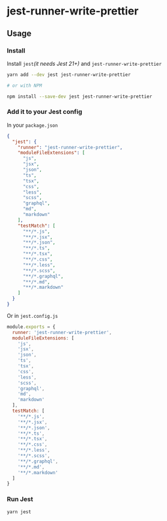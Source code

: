 # jest-runner-write-prettier

## Usage

### Install

Install `jest`_(it needs Jest 21+)_ and `jest-runner-write-prettier`

```bash
yarn add --dev jest jest-runner-write-prettier

# or with NPM

npm install --save-dev jest jest-runner-write-prettier
```

### Add it to your Jest config

In your `package.json`

```json
{
  "jest": {
    "runner": "jest-runner-write-prettier",
    "moduleFileExtensions": [
      "js",
      "jsx",
      "json",
      "ts",
      "tsx",
      "css",
      "less",
      "scss",
      "graphql",
      "md",
      "markdown"
    ],
    "testMatch": [
      "**/*.js",
      "**/*.jsx",
      "**/*.json",
      "**/*.ts",
      "**/*.tsx",
      "**/*.css",
      "**/*.less",
      "**/*.scss",
      "**/*.graphql",
      "**/*.md",
      "**/*.markdown"
    ]
  }
}
```

Or in `jest.config.js`

```js
module.exports = {
  runner: 'jest-runner-write-prettier',
  moduleFileExtensions: [
    'js',
    'jsx',
    'json',
    'ts',
    'tsx',
    'css',
    'less',
    'scss',
    'graphql',
    'md',
    'markdown'
  ],
  testMatch: [
    '**/*.js',
    '**/*.jsx',
    '**/*.json',
    '**/*.ts',
    '**/*.tsx',
    '**/*.css',
    '**/*.less',
    '**/*.scss',
    '**/*.graphql',
    '**/*.md',
    '**/*.markdown'
  ]
}
```

### Run Jest

```bash
yarn jest
```
